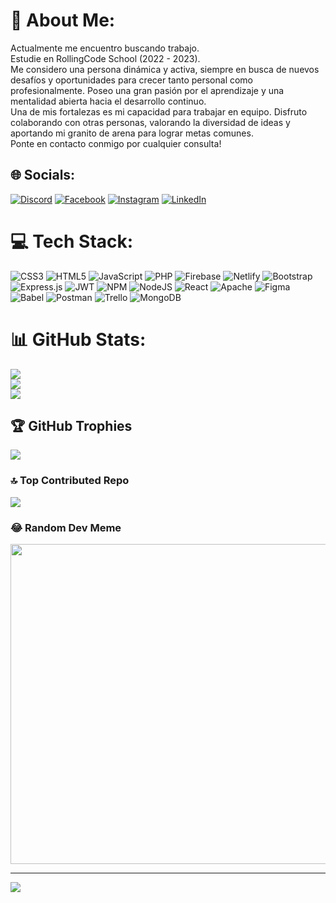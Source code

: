 # 💫 About Me:
Actualmente me encuentro buscando trabajo.<br>Estudie en RollingCode School (2022 - 2023).<br>Me considero una persona dinámica y activa, siempre en busca de nuevos desafíos y oportunidades para crecer tanto personal como profesionalmente. Poseo una gran pasión por el aprendizaje y una mentalidad abierta hacia el desarrollo continuo. <br>Una de mis fortalezas es mi capacidad para trabajar en equipo. Disfruto colaborando con otras personas, valorando la diversidad de ideas y aportando mi granito de arena para lograr metas comunes.<br>Ponte en contacto conmigo por cualquier consulta!


## 🌐 Socials:
[![Discord](https://img.shields.io/badge/Discord-%237289DA.svg?logo=discord&logoColor=white)](https://discord.gg/fer23#7745) [![Facebook](https://img.shields.io/badge/Facebook-%231877F2.svg?logo=Facebook&logoColor=white)](https://facebook.com/fernando.arroyorodriguez.9) [![Instagram](https://img.shields.io/badge/Instagram-%23E4405F.svg?logo=Instagram&logoColor=white)](https://instagram.com/ferchoar23) [![LinkedIn](https://img.shields.io/badge/LinkedIn-%230077B5.svg?logo=linkedin&logoColor=white)](https://linkedin.com/in/fer3443in) 

# 💻 Tech Stack:
![CSS3](https://img.shields.io/badge/css3-%231572B6.svg?style=for-the-badge&logo=css3&logoColor=white) ![HTML5](https://img.shields.io/badge/html5-%23E34F26.svg?style=for-the-badge&logo=html5&logoColor=white) ![JavaScript](https://img.shields.io/badge/javascript-%23323330.svg?style=for-the-badge&logo=javascript&logoColor=%23F7DF1E) ![PHP](https://img.shields.io/badge/php-%23777BB4.svg?style=for-the-badge&logo=php&logoColor=white) ![Firebase](https://img.shields.io/badge/firebase-%23039BE5.svg?style=for-the-badge&logo=firebase) ![Netlify](https://img.shields.io/badge/netlify-%23000000.svg?style=for-the-badge&logo=netlify&logoColor=#00C7B7) ![Bootstrap](https://img.shields.io/badge/bootstrap-%23563D7C.svg?style=for-the-badge&logo=bootstrap&logoColor=white) ![Express.js](https://img.shields.io/badge/express.js-%23404d59.svg?style=for-the-badge&logo=express&logoColor=%2361DAFB) ![JWT](https://img.shields.io/badge/JWT-black?style=for-the-badge&logo=JSON%20web%20tokens) ![NPM](https://img.shields.io/badge/NPM-%23000000.svg?style=for-the-badge&logo=npm&logoColor=white) ![NodeJS](https://img.shields.io/badge/node.js-6DA55F?style=for-the-badge&logo=node.js&logoColor=white) ![React](https://img.shields.io/badge/react-%2320232a.svg?style=for-the-badge&logo=react&logoColor=%2361DAFB) ![Apache](https://img.shields.io/badge/apache-%23D42029.svg?style=for-the-badge&logo=apache&logoColor=white) 	![Figma](https://img.shields.io/badge/figma-%23F24E1E.svg?style=for-the-badge&logo=figma&logoColor=white) ![Babel](https://img.shields.io/badge/Babel-F9DC3e?style=for-the-badge&logo=babel&logoColor=black) ![Postman](https://img.shields.io/badge/Postman-FF6C37?style=for-the-badge&logo=postman&logoColor=white) ![Trello](https://img.shields.io/badge/Trello-%23026AA7.svg?style=for-the-badge&logo=Trello&logoColor=white) ![MongoDB](https://img.shields.io/badge/Trello-%23026AA7.svg?style=for-the-badge&logo=MongoDB&logoColor=white)
# 📊 GitHub Stats:
![](https://github-readme-stats.vercel.app/api?username=fer3443&theme=midnight-purple&hide_border=false&include_all_commits=true&count_private=false)<br/>
![](https://github-readme-streak-stats.herokuapp.com/?user=fer3443&theme=midnight-purple&hide_border=false)<br/>
![](https://github-readme-stats.vercel.app/api/top-langs/?username=fer3443&theme=midnight-purple&hide_border=false&include_all_commits=true&count_private=false&layout=compact)

## 🏆 GitHub Trophies
![](https://github-profile-trophy.vercel.app/?username=fer3443&theme=tokyonight&no-frame=false&no-bg=false&margin-w=4)

### 🔝 Top Contributed Repo
![](https://github-contributor-stats.vercel.app/api?username=fer3443&limit=5&theme=tokyonight&combine_all_yearly_contributions=true)

### 😂 Random Dev Meme
<img src="https://rm.up.railway.app/" width="512px"/>

---
[![](https://visitcount.itsvg.in/api?id=fer3443&icon=0&color=9)](https://visitcount.itsvg.in)

<!-- Proudly created with GPRM ( https://gprm.itsvg.in ) -->

